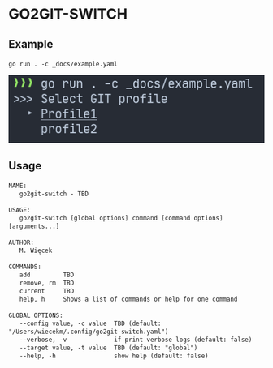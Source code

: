 # GO2GIT-SWITCH

## Example
`go run . -c _docs/example.yaml`

![alt text](./_docs/usage_example.png)

## Usage
```
NAME:
   go2git-switch - TBD

USAGE:
   go2git-switch [global options] command [command options] [arguments...]

AUTHOR:
   M. Więcek

COMMANDS:
   add         TBD
   remove, rm  TBD
   current     TBD
   help, h     Shows a list of commands or help for one command

GLOBAL OPTIONS:
   --config value, -c value  TBD (default: "/Users/wiecekm/.config/go2git-switch.yaml")
   --verbose, -v             if print verbose logs (default: false)
   --target value, -t value  TBD (default: "global")
   --help, -h                show help (default: false)
```
